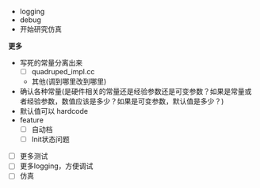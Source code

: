 - logging
- debug
- 开始研究仿真

**更多**

- 写死的常量分离出来
  - [ ] quadruped_impl.cc
  - 其他(调到哪里改到哪里)
- 确认各种常量(是硬件相关的常量还是经验参数还是可变参数？如果是常量或者经验参数，数值应该是多少？如果是可变参数，默认值是多少？)
- 默认值可以 hardcode
- feature
  - [ ] 自动档
  - [ ] Init状态问题
- [ ] 更多测试
- [ ] 更多logging，方便调试
- [ ] 仿真
